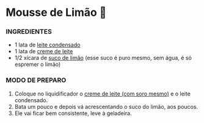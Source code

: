 # Mousse de Limão :lemon:

### INGREDIENTES

- 1 lata de [leite condensado](https://blog.tudogostoso.com.br/cardapios/receitas-faceis/como-fazer-leite-condensado-caseiro/[)
- 1 lata de [creme de leite](https://blog.tudogostoso.com.br/dicas-de-cozinha/creme-de-leite-fresco-caseiro-de-caixinha-e-mais/)
- 1/2 xícara de [suco de limão](https://blog.tudogostoso.com.br/dicas-de-cozinha/truques/como-conservar-o-limao-fresco-por-um-mes/) (esse suco é puro mesmo, sem água, é só espremer o limão)

### MODO DE PREPARO

1. Coloque no liquidificador o [creme de leite (com soro mesmo)](https://blog.tudogostoso.com.br/dicas-de-cozinha/creme-de-leite-fresco-caseiro-de-caixinha-e-mais/) e o leite condensado.
2. Bata um pouco e depois vá acrescentando o suco do limão, aos poucos.
3. Ele vai ficar bem consistente, leve à geladeira.
